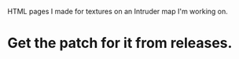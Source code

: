 HTML pages I made for textures on an Intruder map I'm working on.

# **Get the patch for it from releases.**
